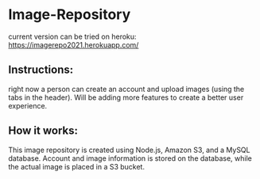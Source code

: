 # Image-Repository
current version can be tried on heroku: https://imagerepo2021.herokuapp.com/ 

## Instructions: 
right now a person can create an account and upload images (using the tabs in the header). Will be adding more features to create a better user experience. 

## How it works:  
This image repository is created using Node.js, Amazon S3, and a MySQL database. Account and image information is stored on the database, while the actual image is placed in 
a S3 bucket.



